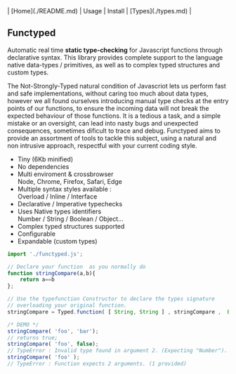 <link rel="stylesheet" href="style.css">
| [Home](./README.md) | Usage | Install | [Types](./types.md)  |

## Functyped


Automatic real time **static type-checking** for Javascript functions through declarative syntax. This library provides  complete support to the language native data-types / primitives,  as well as to complex typed structures and custom types. 


<div id="cols" class="cols">
	<div class="text-justified">
The  Not-Strongly-Typed natural condition of Javascriot lets us perform fast and safe implementations, without caring too much about data types, however we all found ourselves introducing manual type checks at the entry points of our functions, to ensure the incoming data will not break the expected behaviour of those functions.
It is a tedious a task, and a simple mistake or an oversight, can lead into  nasty bugs and unexpected consequences, sometimes dificult to trace and debug. Functyped aims to provide an assortment of tools to tackle this subject, using a natural and non intrusive approach, respectful with your current coding style.
    </div>
	<ul class="features">
        <li>Tiny (6Kb minified)</li>
        <li>No dependencies</li>
        <li>Multi enviroment & crossbrowser 
          <div class="small-text">Node, Chrome, Firefox, Safari, Edge</div>
        </li>
        <li>Multiple syntax styles available : 
          <div class="small-text">Overload / Inline / Interface</div>
        </li>
        <li>Declarative / Imperative typechecks</li>
        <li>Uses Native types identifiers
          <div class="small-text">Number / String / Boolean / Object...</div>
        </li>
        <li>Complex typed structures supported</li>
        <li>Configurable</li>
        <li>Expandable (custom types)</li>
    </ul>
</div>




```javascript
import './functyped.js';

// Declare your function  as you normally do
function stringCompare(a,b){
	return a==b
};

// Use the typefunction Constructor to declare the types signature 
// overloading your original function.
stringCompare = Typed.function( [ String, String ] , stringCompare ,  Boolean);

/* DEMO */
stringCompare( 'foo', 'bar'); 
// returns true;
stringCompare( 'foo', false); 
// TypeError : Invalid type found in argument 2. (Expecting "Number").
stringCompare( 'foo' ); 
// TypeError : Function expects 2 arguments. (1 provided)
```
